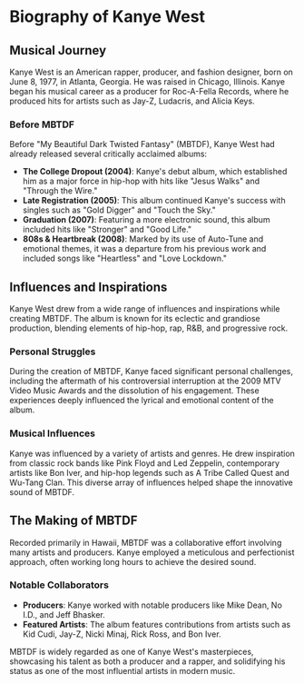 # Biography of Kanye West

## Musical Journey
Kanye West is an American rapper, producer, and fashion designer, born on June 8, 1977, in Atlanta, Georgia. He was raised in Chicago, Illinois. Kanye began his musical career as a producer for Roc-A-Fella Records, where he produced hits for artists such as Jay-Z, Ludacris, and Alicia Keys.

### Before MBTDF
Before "My Beautiful Dark Twisted Fantasy" (MBTDF), Kanye West had already released several critically acclaimed albums:

- **The College Dropout (2004)**: Kanye's debut album, which established him as a major force in hip-hop with hits like "Jesus Walks" and "Through the Wire."
- **Late Registration (2005)**: This album continued Kanye's success with singles such as "Gold Digger" and "Touch the Sky."
- **Graduation (2007)**: Featuring a more electronic sound, this album included hits like "Stronger" and "Good Life."
- **808s & Heartbreak (2008)**: Marked by its use of Auto-Tune and emotional themes, it was a departure from his previous work and included songs like "Heartless" and "Love Lockdown."

## Influences and Inspirations
Kanye West drew from a wide range of influences and inspirations while creating MBTDF. The album is known for its eclectic and grandiose production, blending elements of hip-hop, rap, R&B, and progressive rock.

### Personal Struggles
During the creation of MBTDF, Kanye faced significant personal challenges, including the aftermath of his controversial interruption at the 2009 MTV Video Music Awards and the dissolution of his engagement. These experiences deeply influenced the lyrical and emotional content of the album.

### Musical Influences
Kanye was influenced by a variety of artists and genres. He drew inspiration from classic rock bands like Pink Floyd and Led Zeppelin, contemporary artists like Bon Iver, and hip-hop legends such as A Tribe Called Quest and Wu-Tang Clan. This diverse array of influences helped shape the innovative sound of MBTDF.

## The Making of MBTDF
Recorded primarily in Hawaii, MBTDF was a collaborative effort involving many artists and producers. Kanye employed a meticulous and perfectionist approach, often working long hours to achieve the desired sound.

### Notable Collaborators
- **Producers**: Kanye worked with notable producers like Mike Dean, No I.D., and Jeff Bhasker.
- **Featured Artists**: The album features contributions from artists such as Kid Cudi, Jay-Z, Nicki Minaj, Rick Ross, and Bon Iver.

MBTDF is widely regarded as one of Kanye West's masterpieces, showcasing his talent as both a producer and a rapper, and solidifying his status as one of the most influential artists in modern music.
